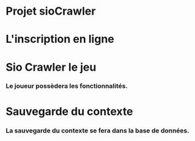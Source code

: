 # Projet sioCrawler #

# L'inscription en ligne #

# Sio Crawler le jeu #
### Le joueur possèdera les fonctionnalités. ###

# Sauvegarde du contexte #
### La sauvegarde du contexte se fera dans la base de données. ###